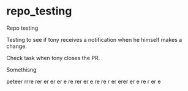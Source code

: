 # repo_testing
Repo testing

Testing to see if tony receives a notification when he himself makes a change.


Check task when tony closes the PR.

Somethisng


peteer rrre
rer
er
er
er
e
re
rer
er
e
re
re
r
er
erer
er
e
re
r
er
e
